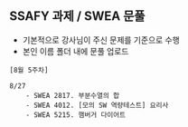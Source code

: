 ## SSAFY 과제 / SWEA 문풀

- 기본적으로 강사님이 주신 문제를 기준으로 수행
- 본인 이름 폴더 내에 문풀 업로드

```
[8월 5주차]

8/27
    - SWEA 2817. 부분수열의 합
    - SWEA 4012. [모의 SW 역량테스트] 요리사
    - SWEA 5215. 햄버거 다이어트

```